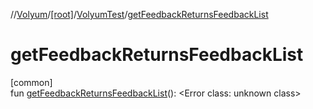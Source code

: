 //[Volyum](../../../index.md)/[[root]](../index.md)/[VolyumTest](index.md)/[getFeedbackReturnsFeedbackList](get-feedback-returns-feedback-list.md)

# getFeedbackReturnsFeedbackList

[common]\
fun [getFeedbackReturnsFeedbackList](get-feedback-returns-feedback-list.md)(): &lt;Error class: unknown class&gt;